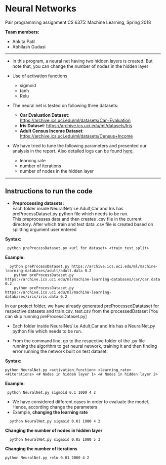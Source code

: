 # Neural Networks

Pair programming assignment CS 6375: Machine Learning, Spring 2018 <br>

**Team members:**
- Ankita Patil
- Abhilash Gudasi

<hr>

- In this program, a neural net having two hidden layers is created. But note that, you can change the number of nodes in the hidden layer
- Use of activation functions
  - sigmoid
  - tanh
  - Relu
  
- The neural net is tested on following three datasets:
  - **Car Evaluation Dataset**: 
    https://archive.ics.uci.edu/ml/datasets/Car+Evaluation
  - **Iris Dataset**: 
    https://archive.ics.uci.edu/ml/datasets/Iris
  - **Adult Census Income Dataset**: 
    https://archive.ics.uci.edu/ml/datasets/Census+Income
- We have tried to tune the following parameters and presented our analysis in the report. Also detailed logs can be found <a href="https://github.com/patilankita79/NeuralNetworks/tree/master/Results">here.</a>
  - learning rate
  - number of iterations
  - number of nodes in the hidden layer
  
<hr>

## Instructions to run the code

- **Preprocessing datasets:**<br>
 Each folder inside NeuralNet/ i.e Adult,Car and Iris has preProcessDataset.py python file which needs to be run.<br>
 This preprocesses data and then creates .csv file in the current directory. After which train and test data .csv file is created based on splitting argument user  entered
 
 **Syntax:**
 
 ```
  python preProcessDataset.py <url for dataset> <train_test_split>
 ```

 **Example:**
 
 ```
   python preProcessDataset.py https://archive.ics.uci.edu/ml/machine-learning-databases/adult/adult.data 0.2
	 python preProcessDataset.py https://archive.ics.uci.edu/ml/machine-learning-databases/car/car.data 0.2
	 python preProcessDataset.py https://archive.ics.uci.edu/ml/machine-learning-databases/iris/iris.data 0.2
 ```

In our project folder, we have already generated preProcessedDatataset for respective datasets and train.csv, test.csv from the processedDataset [You can skip running preProcessDataset.py]

- Each folder inside NeuralNet/ i.e Adult,Car and Iris has a NeuralNet.py python file which needs to be run.

- From the command line, go to the respective folder of the .py file running the algorithm to get neural network, training it and then finding error running the network  built on test dataset. 


 **Syntax:**
 
 ```
 python NeuralNet.py <activation_function> <learning_rate> <#iterations> <# Nodes in hidden layer 1> <# Nodes in hidden layer 2>
 ```

 **Example:**
 
 ```
  python NeuralNet.py sigmoid 0.1 1000 4 2
 ```
 
- We have considered different cases in order to evaluate the model. Hence, according change the parameters
- Example, **changing the learning rate**

```
  python NeuralNet.py sigmoid 0.01 1000 4 2
```

**Changing the number of nodes in hidden layer**

```
  python NeuralNet.py sigmoid 0.05 1000 5 3
```

**Changing the number of iterations**

```
python NeuralNet.py relu 0.01 2000 4 2
```


